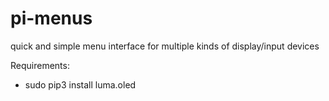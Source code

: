 # pi-menus
quick and simple menu interface for multiple kinds of display/input devices

Requirements:
* sudo pip3 install luma.oled
